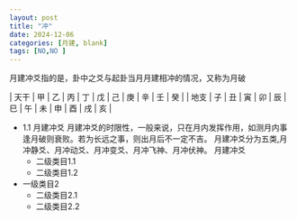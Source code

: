 ```yaml
---
layout: post
title: "冲"
date: 2024-12-06
categories: [月建, blank]
tags: [NO,NO ]
---
```


月建冲爻指的是，卦中之爻与起卦当月月建相冲的情况，又称为月破

| 天干  | 甲  | 乙  | 丙  | 丁  | 戊  | 己  | 庚  | 辛  | 壬  | 癸  |
| 地支  | 子  | 丑  | 寅  | 卯  | 辰  | 巳  | 午  | 未  | 申  | 酉  | 戌  | 亥  |
<ul>
  <li>1.1 月建冲爻
    月建冲爻的时限性，一般来说，只在月内发挥作用，如测月内事逢月破则衰败。若为长远之事，则出月后不一定不吉。
    月建冲爻分为五类,月冲静爻、月冲动爻、月冲变爻、月冲飞神、月冲伏神。
    月建冲爻
    <ul>
      <li>二级类目1.1</li>
      <li>二级类目1.2</li>
    </ul>
  </li>
  <li>一级类目2
    <ul>
      <li>二级类目2.1</li>
      <li>二级类目2.2</li>
    </ul>
  </li>
</ul>


